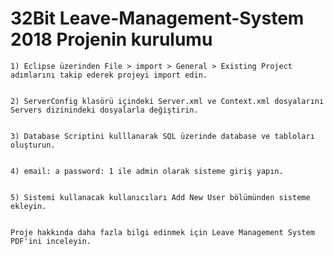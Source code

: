 # 32Bit Leave-Management-System 2018 Projenin kurulumu

    1) Eclipse üzerinden File > import > General > Existing Project adımlarını takip ederek projeyi import edin.
    
    
    2) ServerConfig klasörü içindeki Server.xml ve Context.xml dosyalarını Servers dizinindeki dosyalarla değiştirin.
    
    
    3) Database Scriptini kulllanarak SQL üzerinde database ve tabloları oluşturun.
    
    
    4) email: a password: 1 ile admin olarak sisteme giriş yapın.
    
    
    5) Sistemi kullanacak kullanıcıları Add New User bölümünden sisteme ekleyin.
    
    
    Proje hakkında daha fazla bilgi edinmek için Leave Management System PDF'ini inceleyin.
    
    
    
